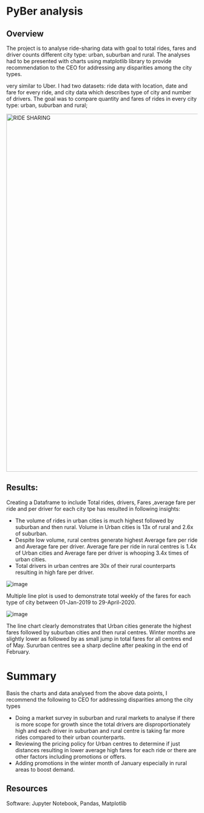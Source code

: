 # PyBer analysis
## Overview 
The project is to analyse ride-sharing data with goal to total rides, fares and driver counts different city type: urban, suburban and rural. The analyses had to be presented with charts using matplotlib library to provide recommendation to the CEO for addressing any disparities among the city types.

very similar to Uber. I had two datasets: ride data with location, date and fare for every ride, and city data which describes type of city and number of drivers. The goal was to compare quantity and fares of rides in every city type: urban, suburban and rural; 

<img width="942" alt="RIDE SHARING" src="https://user-images.githubusercontent.com/98617082/185946033-5602e335-3c9d-4b0d-b625-c3baa34739bf.png">

## Results:
Creating a Dataframe to include Total rides, drivers, Fares ,average fare per ride and per driver for each city tpe has resulted in following insights:
* The volume of rides in urban cities is much highest followed by suburban and then rural. Volume in Urban cities is 13x of rural and 2.6x of suburban.
* Despite low volume, rural centres generate highest Average fare per ride and Average fare per driver. Average fare per ride in rural centres is 1.4x of Urban cities and Average fare per driver is whooping 3.4x times of urban cities.
* Total drivers in urban centres are 30x of their rural counterparts resulting in high fare per driver.

![image](https://user-images.githubusercontent.com/98617082/161192309-c4e476b7-185c-4248-ae98-3c879b38e037.png)


Multiple line plot is used to demonstrate total weekly of the fares for each type of city between 01-Jan-2019 to 29-April-2020. 

![image](https://user-images.githubusercontent.com/98617082/161192457-eb54c403-14e5-4987-b149-9c5323f4bf68.png)


The line chart clearly demonstrates that Urban cities generate the highest fares followed by suburban cities and then rural centres. Winter months are slightly lower as followed by as small jump in total fares for all centres end of May. Sururban centres see a sharp decline after peaking in the end of February.

# Summary
Basis the charts and data analysed from the above data points, I recommend the following to CEO for addressing disparities among the city types
* Doing a market survey in suburban and rural markets to analyse if there is more scope for growth since the total drivers are disproportionately high and each driver in suburban and rural centre is taking far more rides compared to their urban counterparts. 
* Reviewing the pricing policy for Urban centres to determine if just distances resulting in lower average high fares for each ride or there are other factors including promotions or offers. 
* Adding promotions in the winter month of January especially in rural areas to boost demand.

## Resources
Software: Jupyter Notebook, Pandas, Matplotlib
